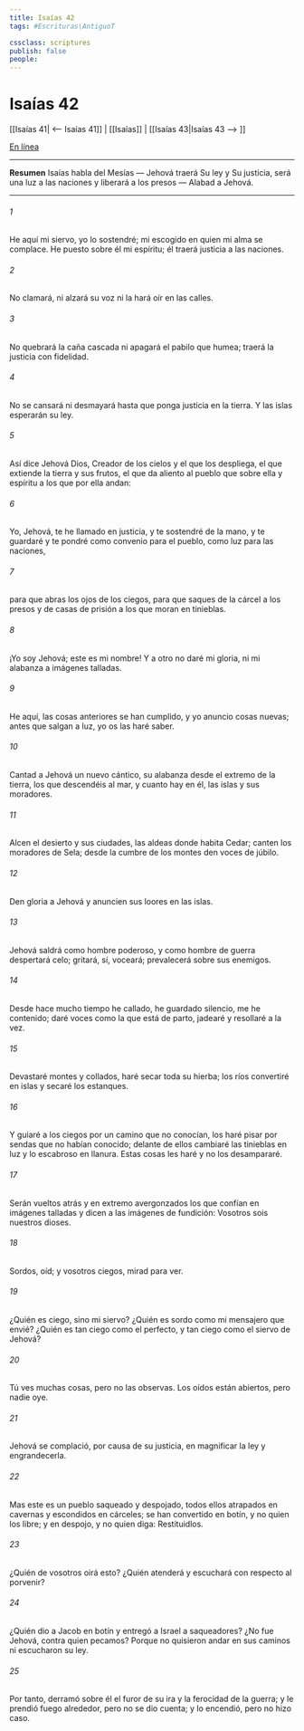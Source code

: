 ```yaml
---
title: Isaías 42
tags: #Escrituras\AntiguoT

cssclass: scriptures
publish: false
people:
---
```


# Isaías 42
[[Isaías 41| <-- Isaías 41]] | [[Isaías]] | [[Isaías 43|Isaías 43 --> ]]

[En línea](https://churchofjesuschrist.org/study/scriptures/ot/isa/42?lang=spa)

---
__Resumen__
Isaías habla del Mesías — Jehová traerá Su ley y Su justicia, será una luz a las naciones y liberará a los presos — Alabad a Jehová.

---
###### 1 
He aquí mi siervo, yo lo sostendré; mi escogido en quien mi alma se complace. He puesto sobre él mi espíritu; él traerá justicia a las naciones.

###### 2 
No clamará, ni alzará su voz ni la hará oír en las calles.

###### 3 
No quebrará la caña cascada ni apagará el pabilo que humea; traerá la justicia con fidelidad.

###### 4 
No se cansará ni desmayará hasta que ponga justicia en la tierra. Y las islas esperarán su ley.

###### 5 
Así dice Jehová Dios, Creador de los cielos y el que los despliega, el que extiende la tierra y sus frutos, el que da aliento al pueblo que  sobre ella y espíritu a los que por ella andan:

###### 6 
Yo, Jehová, te he llamado en justicia, y te sostendré de la mano, y te guardaré y te pondré como convenio para el pueblo, como luz para las naciones,

###### 7 
para que abras los ojos de los ciegos, para que saques de la cárcel a los presos y de casas de prisión a los que moran en tinieblas.

###### 8 
¡Yo soy Jehová; este es mi nombre! Y a otro no daré mi gloria, ni mi alabanza a imágenes talladas.

###### 9 
He aquí, las cosas anteriores se han cumplido, y yo anuncio cosas nuevas; antes que salgan a luz, yo os las haré saber.

###### 10 
Cantad a Jehová un nuevo cántico, su alabanza desde el extremo de la tierra, los que descendéis al mar, y cuanto hay en él, las islas y sus moradores.

###### 11 
Alcen  el desierto y sus ciudades, las aldeas donde habita Cedar; canten los moradores de Sela; desde la cumbre de los montes den voces de júbilo.

###### 12 
Den gloria a Jehová y anuncien sus loores en las islas.

###### 13 
Jehová saldrá como hombre poderoso, y como hombre de guerra despertará celo; gritará, sí, voceará; prevalecerá sobre sus enemigos.

###### 14 
Desde hace mucho tiempo he callado, he guardado silencio, me he contenido; daré voces como la que está de parto, jadearé y resollaré a la vez.

###### 15 
Devastaré montes y collados, haré secar toda su hierba; los ríos convertiré en islas y secaré los estanques.

###### 16 
Y guiaré a los ciegos por un camino que no conocían, los haré pisar por sendas que no habían conocido; delante de ellos cambiaré las tinieblas en luz y lo escabroso en llanura. Estas cosas les haré y no los desampararé.

###### 17 
Serán vueltos atrás y en extremo avergonzados los que confían en imágenes talladas y dicen a las imágenes de fundición: Vosotros sois nuestros dioses.

###### 18 
Sordos, oíd; y vosotros ciegos, mirad para ver.

###### 19 
¿Quién es ciego, sino mi siervo? ¿Quién es sordo como mi mensajero que envié? ¿Quién es tan ciego como el perfecto, y tan ciego como el siervo de Jehová?

###### 20 
Tú ves muchas cosas, pero no las observas. Los oídos están abiertos, pero nadie oye.

###### 21 
Jehová se complació, por causa de su justicia, en magnificar la ley y engrandecerla.

###### 22 
Mas este es un pueblo saqueado y despojado, todos ellos atrapados en cavernas y escondidos en cárceles; se han convertido en botín, y no  quien los libre; y en despojo, y no  quien diga: Restituidlos.

###### 23 
¿Quién de vosotros oirá esto? ¿Quién atenderá y escuchará con respecto al porvenir?

###### 24 
¿Quién dio a Jacob en botín y entregó a Israel a saqueadores? ¿No fue Jehová, contra quien pecamos? Porque no quisieron andar en sus caminos ni escucharon su ley.

###### 25 
Por tanto, derramó sobre él el furor de su ira y la ferocidad de la guerra; y le prendió fuego alrededor, pero no se dio cuenta; y lo encendió, pero no hizo caso.

